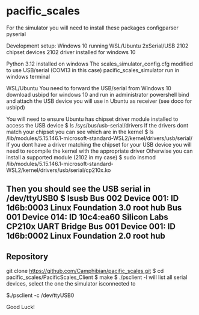 # pacific_scales
For the simulator you will need to install these packages
configparser
pyserial

Development setup:
Windows 10 running WSL/Ubuntu
2xSerial/USB 2102 chipset devices 
2102 driver installed for windows 10

Python 3.12 installed on windows
The scales_simulator_config.cfg modified to use USB/serial (COM13 in this case)
pacific_scales_simulator run in windows terminal

WSL/Ubuntu
You need to forward the USB/serial from Windows 10
download usbipd for windows 10 and run in administrator powershell
bind and attach the USB device you will use in Ubuntu as receiver
(see doco for usbipd)

You will need to ensure Ubuntu has chipset driver module installed to access the USB device
$ ls /sys/bus/usb-serial/drivers
If the drivers dont match your chipset you can see which are in the kernel
$ ls /lib/modules/5.15.146.1-microsoft-standard-WSL2/kernel/drivers/usb/serial/
If you dont have a driver matching the chipset for your USB device you will need to recompile the kernel with the appropriate driver
Otherwise you can install a supported module (2102 in my case)
$ sudo insmod /lib/modules/5.15.146.1-microsoft-standard-WSL2/kernel/drivers/usb/serial/cp210x.ko

Then you should see the USB serial in /dev/ttyUSB0
$ lsusb
Bus 002 Device 001: ID 1d6b:0003 Linux Foundation 3.0 root hub
Bus 001 Device 014: ID 10c4:ea60 Silicon Labs CP210x UART Bridge
Bus 001 Device 001: ID 1d6b:0002 Linux Foundation 2.0 root hub
-------------------

Repository
----------
git clone https://github.com/Camphibian/pacific_scales.git
$ cd pacific_scales/PacificScales_Client
$ make
$ ./psclient -l
will list all serial devices, select the one the simulator isconnected to

$./psclient -c /dev/ttyUSB0

Good Luck!

